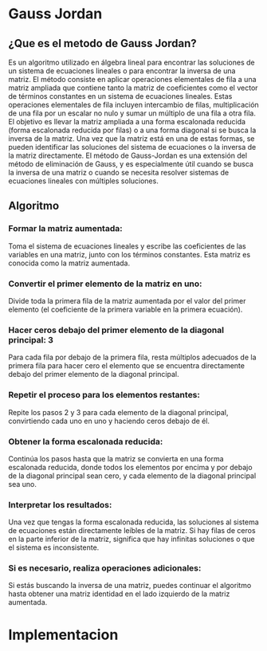 # Gauss Jordan

## ¿Que es el metodo de Gauss Jordan?
  Es un algoritmo utilizado en álgebra lineal para encontrar las soluciones de un sistema de ecuaciones lineales o para encontrar la inversa de una matriz. 
  El método consiste en aplicar operaciones elementales de fila a una matriz ampliada que contiene tanto la matriz de coeficientes como el vector de términos 
  constantes en un sistema de ecuaciones lineales. Estas operaciones elementales de fila incluyen intercambio de filas, multiplicación de una fila por un escalar 
  no nulo y sumar un múltiplo de una fila a otra fila. El objetivo es llevar la matriz ampliada a una forma escalonada reducida (forma escalonada reducida por 
  filas) o a una forma diagonal si se busca la inversa de la matriz. Una vez que la matriz está en una de estas formas, se pueden identificar las soluciones del 
  sistema de ecuaciones o la inversa de la matriz directamente. El método de Gauss-Jordan es una extensión del método de eliminación de Gauss, y es especialmente 
  útil cuando se busca la inversa de una matriz o cuando se necesita resolver sistemas de ecuaciones lineales con múltiples soluciones.

## Algoritmo
### Formar la matriz aumentada: 
  Toma el sistema de ecuaciones lineales y escribe las coeficientes de las variables en una matriz, junto con 
  los términos constantes. Esta matriz es conocida como la matriz aumentada.

### Convertir el primer elemento de la matriz en uno: 
  Divide toda la primera fila de la matriz aumentada por el valor del primer elemento (el coeficiente de la 
  primera variable en la primera ecuación).

### Hacer ceros debajo del primer elemento de la diagonal principal: 3
  Para cada fila por debajo de la primera fila, resta múltiplos adecuados de la primera fila para hacer cero 
  el elemento que se encuentra directamente debajo 
  del primer elemento de la diagonal principal.

### Repetir el proceso para los elementos restantes: 
  Repite los pasos 2 y 3 para cada elemento de la diagonal principal, convirtiendo cada uno en uno y haciendo 
  ceros debajo de él.

### Obtener la forma escalonada reducida: 
  Continúa los pasos hasta que la matriz se convierta en una forma escalonada reducida, donde todos los elementos 
  por encima y por debajo de la diagonal principal sean cero, y cada elemento de la diagonal principal sea uno.

### Interpretar los resultados: 
  Una vez que tengas la forma escalonada reducida, las soluciones al sistema de ecuaciones están directamente leíbles 
  de la matriz. Si hay filas de ceros en la parte inferior de la matriz, significa que hay infinitas soluciones o que 
  el sistema es inconsistente.

### Si es necesario, realiza operaciones adicionales: 
  Si estás buscando la inversa de una matriz, puedes continuar el algoritmo hasta obtener una matriz identidad en el 
  lado izquierdo de la matriz aumentada.

  # Implementacion
